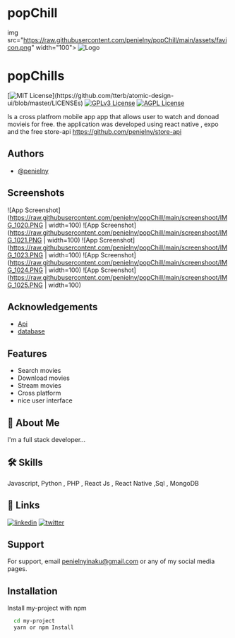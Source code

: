 # popChill
img src="https://raw.githubusercontent.com/penielny/popChill/main/assets/favicon.png" width="100">
![Logo](https://raw.githubusercontent.com/penielny/popChill/main/assets/favicon.png)


# popChills
[![MIT License](https://img.shields.io/apm/l/atomic-design-ui.svg?)](https://github.com/tterb/atomic-design-ui/blob/master/LICENSEs) 
[![GPLv3 License](https://img.shields.io/badge/License-GPL%20v3-yellow.svg)](https://opensource.org/licenses/)
[![AGPL License](https://img.shields.io/badge/license-AGPL-blue.svg)](http://www.gnu.org/licenses/agpl-3.0)


Is a cross platfrom mobile app app that allows user to watch and donoad movieis for free.
the application was developed using react native , expo and the free store-api https://github.com/penielny/store-api



## Authors

- [@penielny](https://github.com/penielny)


## Screenshots

![App Screenshot](https://raw.githubusercontent.com/penielny/popChill/main/screenshoot/IMG_1020.PNG | width=100)
![App Screenshot](https://raw.githubusercontent.com/penielny/popChill/main/screenshoot/IMG_1021.PNG | width=100)
![App Screenshot](https://raw.githubusercontent.com/penielny/popChill/main/screenshoot/IMG_1023.PNG | width=100)
![App Screenshot](https://raw.githubusercontent.com/penielny/popChill/main/screenshoot/IMG_1024.PNG | width=100)
![App Screenshot](https://raw.githubusercontent.com/penielny/popChill/main/screenshoot/IMG_1025.PNG | width=100)


## Acknowledgements

 - [Api](https://github.com/penielny/store-api)
 - [database](lightdl.xyz)



## Features

- Search movies
- Download movies
- Stream movies
- Cross platform
- nice user interface


## 🚀 About Me
I'm a full stack developer...


## 🛠 Skills
Javascript, Python , PHP , React Js , React Native ,Sql , MongoDB


## 🔗 Links
[![linkedin](https://img.shields.io/badge/linkedin-0A66C2?style=for-the-badge&logo=linkedin&logoColor=white)](https://gh.linkedin.com/in/peniel-nyinaku-39a242173)
[![twitter](https://img.shields.io/badge/twitter-1DA1F2?style=for-the-badge&logo=twitter&logoColor=white)](https://twitter.com/peniel_cgh)


## Support

For support, email penielnyinaku@gmail.com or any of my social media pages.


## Installation

Install my-project with npm

```bash
  cd my-project
  yarn or npm Install
```
    
